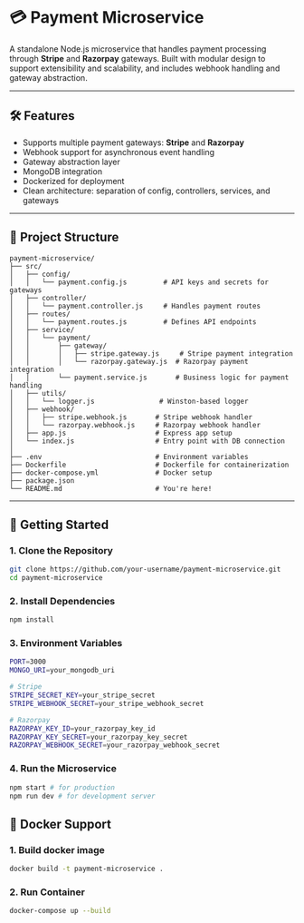 # 💳 Payment Microservice

A standalone Node.js microservice that handles payment processing through **Stripe** and **Razorpay** gateways. Built with modular design to support extensibility and scalability, and includes webhook handling and gateway abstraction.

---

## 🛠️ Features

- Supports multiple payment gateways: **Stripe** and **Razorpay**
- Webhook support for asynchronous event handling
- Gateway abstraction layer
- MongoDB integration
- Dockerized for deployment
- Clean architecture: separation of config, controllers, services, and gateways

---

## 📁 Project Structure

```
payment-microservice/
├── src/
│   ├── config/
│   │   └── payment.config.js         # API keys and secrets for gateways
│   ├── controller/
│   │   └── payment.controller.js     # Handles payment routes
│   ├── routes/
│   │   └── payment.routes.js         # Defines API endpoints
│   ├── service/
│   │   └── payment/
│   │       ├── gateway/
│   │       │   ├── stripe.gateway.js     # Stripe payment integration
│   │       │   └── razorpay.gateway.js  # Razorpay payment integration
│   │       └── payment.service.js       # Business logic for payment handling
│   ├── utils/
│   │   └── logger.js                # Winston-based logger
│   ├── webhook/
│   │   ├── stripe.webhook.js       # Stripe webhook handler
│   │   └── razorpay.webhook.js     # Razorpay webhook handler
│   ├── app.js                      # Express app setup
│   └── index.js                    # Entry point with DB connection
│
├── .env                            # Environment variables
├── Dockerfile                      # Dockerfile for containerization
├── docker-compose.yml              # Docker setup
├── package.json
└── README.md                       # You're here!
```


---

## 🚀 Getting Started

### 1. Clone the Repository

```bash
git clone https://github.com/your-username/payment-microservice.git
cd payment-microservice
```

### 2. Install Dependencies

```bash
npm install
```
### 3. Environment Variables

```bash
PORT=3000
MONGO_URI=your_mongodb_uri

# Stripe
STRIPE_SECRET_KEY=your_stripe_secret
STRIPE_WEBHOOK_SECRET=your_stripe_webhook_secret

# Razorpay
RAZORPAY_KEY_ID=your_razorpay_key_id
RAZORPAY_KEY_SECRET=your_razorpay_key_secret
RAZORPAY_WEBHOOK_SECRET=your_razorpay_webhook_secret
```

### 4. Run the Microservice

```bash
npm start # for production
npm run dev # for development server
```

## 🐳 Docker Support

### 1. Build docker image

```bash
docker build -t payment-microservice .
```

### 2. Run Container

```bash
docker-compose up --build
```


